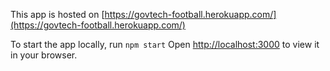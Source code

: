This app is hosted on [https://govtech-football.herokuapp.com/](https://govtech-football.herokuapp.com/)

To start the app locally, run `npm start`
Open [http://localhost:3000](http://localhost:3000) to view it in your browser.
